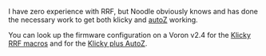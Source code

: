 I have zero experience with RRF, but Noodle obviously knows and has done the necessary work to get both klicky and [autoZ](https://github.com/protoloft/klipper_z_calibration) working.

You can look up the firmware configuration on a Voron v2.4 for the [Klicky RRF macros](https://github.com/pRINTERnOODLE/RRF-klicky-probe-voron-2.4.git) and for the [Klicky plus AutoZ](https://github.com/pRINTERnOODLE/Auto-Z-calibration-for-RRF-3.3-or-later-and-Klicky-Probe).

